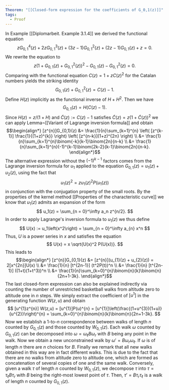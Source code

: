 ```yaml
---
Theorem: "[[Closed-form expression for the coefficients of G_0,1(z)]]"
tags:
  - Proof
---
```


In Example [[Diplomarbeit. Example 3.1.4]] we derived the functional equation
$$
zG_{0,1}^{4}(z) + 2zG_{0,1}^{3}(z) + (3z-1)G_{0,1}^{2}(z) + (2z-1)G_{0,1}(z) + z = 0.
$$
We rewrite the equation to
$$
z(1+G_{0,1}(z) + G_{0,1}^{2}(z))^{2} - G_{0,1}(z) - G_{0,1}^{2}(z) = 0.
$$
Comparing with the functional equation $C(z) = 1 + zC(z)^{2}$ for the Catalan numbers yields the striking identity
$$
G_{0,1}(z) + G_{0,1}^{2}(z) = C(z) - 1.
$$
Define $H(z)$ implicitly as the functional inverse of $H + H^{2}$. Then we have 
$$
G_{0,1}(z) = H(C(z) - 1).
$$
Since $H(z) = z/(1+H)$ and $\tilde{C}(z) := C(z) - 1$ satisfies $\tilde{C}(z) = z(1 + \tilde{C}(z))^2$ we can apply Lemma~[[Variant of Lagrange inversion formula]] and obtain
$$\begin{align*}
[z^{n}]G_{0,1}(z) &= 
\frac{1}{n}\sum_{k=1}^{n}
\left(
[z^{k-1}] \frac{1}{(1+z)^{k}}
\right)
\left(
[z^{n-k}](1+z)^{2n}
\right) \\
&= \frac{1}{n}\sum_{k=1}^{n}\binom{-k}{k-1}\binom{2n}{n-k} \\
&= \frac{1}{n}\sum_{k=1}^{n}(-1)^{k-1}\binom{2k-2}{k-1}\binom{2n}{n-k}.
\end{align*}$$
The alternative expression without the $(-1)^{k-1}$ factors comes from the Lagrange inversion formula for $u_{1}$ applied to the equation $G_{0,1}(z) = u_{1}(z) + u_{2}(z)$, using the fact that 
$$
u_{1}(z)^{2}= z u_{1}(z)^2P(u_{1}(z))
$$ 
in conjunction with the conjugation property of the small roots. By the properties of the kernel method [[Properties of the characteristic curve]] we know that $u_1(z)$ admits an expansion of the form
$$
u_1(z) = \sum_{n = 0}^\infty a_n z^{n/2}.
$$
In order to apply Lagrange's inversion formula to $u_1(z)$ we thus define $$
U(x) := u_1\left(x^2\right) = \sum_{n = 0}^\infty a_{n} x^n
$$
Thus, $U$ is a power series in $x$ and satisfies the equation
$$
U(x) = x \sqrt{U(x)^2 P(U(x))}.
$$
This leads to
$$\begin{align*}
[z^{n}]G_{0,1}(z) &= 
[z^{n}](u_{1}(z) + u_{2}(z)) = 
2[x^{2n}]U(x) \\
&= \frac{1}{n} [t^{2n-1}] (t^2P(t))^n \\
&= \frac{1}{n} [t^{2n-1}] ((1+t)(1+t^3))^n \\
&= \frac{1}{n}\sum_{k=0}^{n}\binom{n}{k}\binom{n}{2n+1-3k}.
\end{align*}$$
The last closed-form expression can also be explained indirectly via counting the number of unrestricted basketball walks from altitude zero to altitude one in $n$ steps. We simply extract the coefficient of $[u^{1}]$ in the generating function $W(z,u)$ and obtain
$$
[u^{1}z^{n}] W(z,u) = 
[u^{1}]P(u)^{n} = 
[u^{1}]\left(\frac{(1+u^{3})(1+u)}{u^{2}}\right)^{n} = 
\sum_{k=0}^{n}\binom{n}{k}\binom{n}{2n+1-3k}.
$$
Now we establish a $1$-to-$n$ correspondence between walks of length $n$ counted by $G_{0,1}(z)$ and those counted by $W_{0,1}(z)$. 
Each walk $\omega$ counted by $G_{0,1}(z)$ can be decomposed into $\omega = \omega_{\ell}B\omega_r$ with $B$ being any point in the walk. Now we obtain a new unconstrained walk by $\omega' = B\omega_r\omega_\ell$. If $\omega$ is of length $n$ there are $n$ choices for $B$. Finally we remark that all new walks obtained in this way are in fact different walks. This is due to the fact that there are no walks from altitude zero to altitude one, which are formed as concatenation of several copies of one and the same walk.
Conversely, given a walk $\tau$ of length $n$ counted by $W_{0,1}(z)$, we decompose $\tau$ into $\tau = \tau_{\ell}B\tau_r$ with $B$ being the right-most lowest point of $\tau$. Then, $\tau' = B\tau_{r}\tau_\ell$ is a walk of length $n$ counted by $G_{0,1}(z)$.
